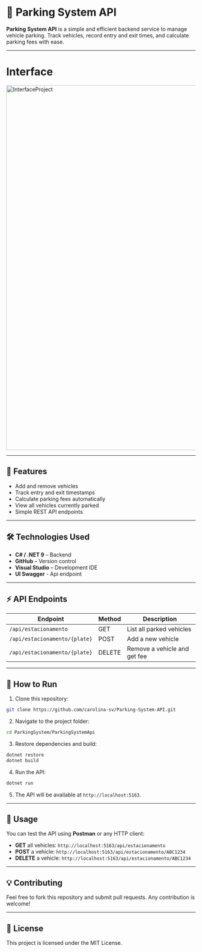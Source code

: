 
# 🚗 Parking System API

**Parking System API** is a simple and efficient backend service to manage vehicle parking. Track vehicles, record entry and exit times, and calculate parking fees with ease.

---

# Interface

<img width="883" height="968" alt="InterfaceProject" src="https://github.com/user-attachments/assets/dd16cd46-a30c-40a2-b1ba-4a4dc75675d0" />

---

## 🔹 Features

- Add and remove vehicles
- Track entry and exit timestamps
- Calculate parking fees automatically
- View all vehicles currently parked
- Simple REST API endpoints

---

## 🛠️ Technologies Used

- **C# / .NET 9** – Backend
- **GitHub** – Version control
- **Visual Studio** – Development IDE
- **UI Swagger** - Api endpoint

---

## ⚡ API Endpoints

| Endpoint               | Method | Description                     |
|------------------------|--------|---------------------------------|
| `/api/estacionamento`  | GET    | List all parked vehicles        |
| `/api/estacionamento/{plate}` | POST   | Add a new vehicle             |
| `/api/estacionamento/{plate}` | DELETE | Remove a vehicle and get fee  |

---

## 🚀 How to Run

1. Clone this repository:

```bash
git clone https://github.com/carolina-sv/Parking-System-API.git
````

2. Navigate to the project folder:

```bash
cd ParkingSystem/ParkingSystemApi
```

3. Restore dependencies and build:

```bash
dotnet restore
dotnet build
```

4. Run the API:

```bash
dotnet run
```

5. The API will be available at `http://localhost:5163`.

---

## 📝 Usage

You can test the API using **Postman** or any HTTP client:

* **GET** all vehicles: `http://localhost:5163/api/estacionamento`
* **POST** a vehicle: `http://localhost:5163/api/estacionamento/ABC1234`
* **DELETE** a vehicle: `http://localhost:5163/api/estacionamento/ABC1234`

---

## 💡 Contributing

Feel free to fork this repository and submit pull requests. Any contribution is welcome!

---

## 📜 License

This project is licensed under the MIT License.

```
